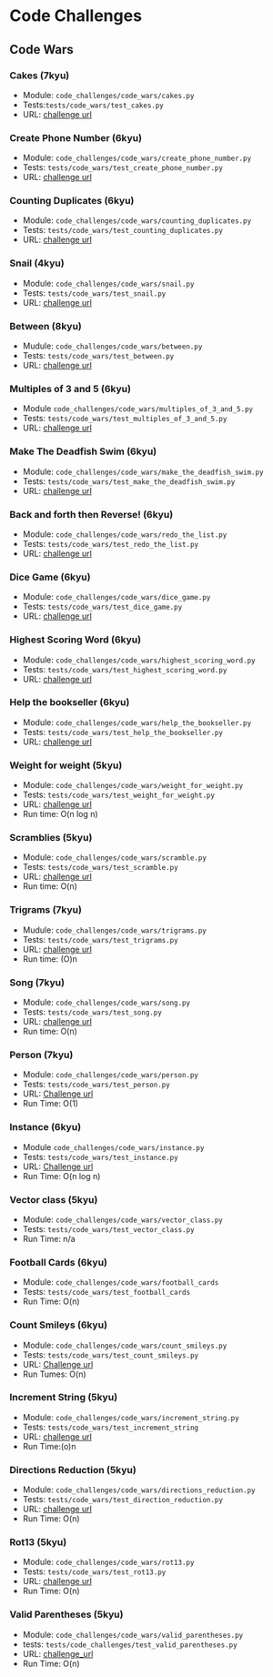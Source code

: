 # Code Challenges
## Code Wars
### Cakes (7kyu)
   * Module: `code_challenges/code_wars/cakes.py`
   * Tests:`tests/code_wars/test_cakes.py`
   * URL: [challenge url](https://www.codewars.com/kata/525c65e51bf619685c000059/python)
### Create Phone Number (6kyu)
   * Module: `code_challenges/code_wars/create_phone_number.py`
   * Tests: `tests/code_wars/test_create_phone_number.py`
   * URL: [challenge url](https://www.codewars.com/kata/525f50e3b73515a6db000b83/python)
### Counting Duplicates (6kyu)
  * Module: `code_challenges/code_wars/counting_duplicates.py`
  * Tests: `tests/code_wars/test_counting_duplicates.py`
  * URL: [challenge url](https://www.codewars.com/kata/54bf1c2cd5b56cc47f0007a1/python)
### Snail (4kyu)
  * Module: `code_challenges/code_wars/snail.py`
  * Tests: `tests/code_wars/test_snail.py`
  * URL: [challenge url](https://www.codewars.com/kata/521c2db8ddc89b9b7a0000c1/python)
### Between (8kyu)
  * Mudule: `code_challenges/code_wars/between.py`
  * Tests: `tests/code_wars/test_between.py`
  * URL: [challenge url](https://www.codewars.com/kata/55ecd718f46fba02e5000029/python)
### Multiples of 3 and 5 (6kyu)
  * Module `code_challenges/code_wars/multiples_of_3_and_5.py`
  * Tests: `tests/code_wars/test_multiples_of_3_and_5.py`
  * URL: [challenge url](https://www.codewars.com/kata/514b92a657cdc65150000006/python)
### Make The Deadfish Swim (6kyu)
  * Module: `code_challenges/code_wars/make_the_deadfish_swim.py`
  * Tests: `tests/code_wars/test_make_the_deadfish_swim.py`
  * URL: [challenge url](https://www.codewars.com/kata/51e0007c1f9378fa810002a9/python)
### Back and forth then Reverse! (6kyu)
  * Module: `code_challenges/code_wars/redo_the_list.py`
  * Tests: `tests/code_wars/test_redo_the_list.py`
  * URL: [challenge url](https://www.codewars.com/kata/60cc93db4ab0ae0026761232/python)
### Dice Game (6kyu)
  * Module: `code_challenges/code_wars/dice_game.py`
  * Tests: `tests/code_wars/test_dice_game.py`
  * URL: [challenge url](https://www.codewars.com/kata/5270d0d18625160ada0000e4/python)
### Highest Scoring Word (6kyu)
  * Module: `code_challenges/code_wars/highest_scoring_word.py`
  * Tests: `tests/code_wars/test_highest_scoring_word.py`
  * URL: [challenge url](https://www.codewars.com/kata/57eb8fcdf670e99d9b000272/python)
### Help the bookseller (6kyu)
  * Module: `code_challenges/code_wars/help_the_bookseller.py`
  * Tests: `tests/code_wars/test_help_the_bookseller.py`
  * URL: [challenge url](https://www.codewars.com/kata/54dc6f5a224c26032800005c/python)
### Weight for weight (5kyu)
  * Module: `code_challenges/code_wars/weight_for_weight.py`
  * Tests: `tests/code_wars/test_weight_for_weight.py`
  * URL: [challenge url](https://www.codewars.com/kata/55c6126177c9441a570000cc/python)
  * Run time: O(n log n)
### Scramblies (5kyu)
  * Module: `code_challenges/code_wars/scramble.py`
  * Tests: `tests/code_wars/test_scramble.py`
  * URL: [challenge url](https://www.codewars.com/kata/55c04b4cc56a697bb0000048/python)
  * Run time: O(n)
### Trigrams (7kyu)
  * Mudule: `code_challenges/code_wars/trigrams.py`
  * Tests: `tests/code_wars/test_trigrams.py`
  * URL: [challenge url](https://www.codewars.com/kata/55d8dc4c8e629e55dc000068/python)
  * Run time: (O)n
### Song (7kyu)
  * Module: `code_challenges/code_wars/song.py`
  * Tests: `tests/code_wars/test_song.py`
  * URL: [challenge url](https://www.codewars.com/kata/6089c7992df556001253ba7d/python)
  * Run time: O(n)
### Person (7kyu)
  * Module: `code_challenges/code_wars/person.py`
  * Tests: `tests/code_wars/test_person.py`
  * URL: [Challenge url](https://www.codewars.com/kata/513f887e484edf3eb3000001/python)
  * Run Time: O(1)
### Instance (6kyu)
  * Module `code_challenges/code_wars/instance.py`
  * Tests: `tests/code_wars/test_instance.py`
  * URL: [Challenge url](https://www.codewars.com/kata/561f9d37e4786544e0000035/python)
  * Run Time: O(n log n)
### Vector class (5kyu)
  * Module: `code_challenges/code_wars/vector_class.py`
  * Tests: `tests/code_wars/test_vector_class.py`
  * Run Time: n/a
### Football Cards (6kyu)
  * Module: `code_challenges/code_wars/football_cards`
  * Tests: `tests/code_wars/test_football_cards`
  * Run Time: O(n)
### Count Smileys (6kyu)
  * Module: `code_challenges/code_wars/count_smileys.py`
  * Tests: `tests/code_wars/test_count_smileys.py`
  * URL: [Challenge url](https://www.codewars.com/kata/583203e6eb35d7980400002a/python)
  * Run Tumes: O(n)
### Increment String (5kyu)
  * Module: `code_challenges/code_wars/increment_string.py`
  * Tests: `tests/code_wars/test_increment_string`
  * URL: [challenge url](https://www.codewars.com/kata/54a91a4883a7de5d7800009c/python)
  * Run Time:(o)n
### Directions Reduction (5kyu)
  * Module: `code_challenges/code_wars/directions_reduction.py`
  * Tests: `tests/code_wars/test_direction_reduction.py`
  * URL: [challenge url](https://www.codewars.com/kata/550f22f4d758534c1100025a/python)
  * Run Time: O(n)
### Rot13 (5kyu)
  * Module: `code_challenges/code_wars/rot13.py`
  * Tests: `tests/code_wars/test_rot13.py`
  * URL: [challenge url](https://www.codewars.com/kata/530e15517bc88ac656000716/python)
  * Run Time: O(n)
### Valid Parentheses (5kyu)
  * Module: `code_challenges/code_wars/valid_parentheses.py`
  * tests: `tests/code_challenges/test_valid_parentheses.py`
  * URL: [challenge_url](https://www.codewars.com/kata/52774a314c2333f0a7000688/python)
  * Run Time: O(n)

